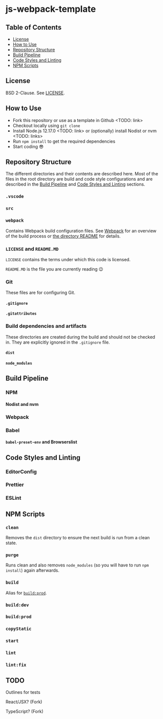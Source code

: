 # js-webpack-template

## Table of Contents

- [License](#license)
- [How to Use](#how-to-use)
- [Repository Structure](#repository-structure)
- [Build Pipeline](#build-pipeline)
- [Code Styles and Linting](#code-styles-and-linting)
- [NPM Scripts](#npm-scripts)

## License

BSD 2-Clause. See [LICENSE](/LICENSE).

## How to Use

- Fork this repository or use as a template in Github <TODO: link>
- Checkout locally using `git clone`
- Install Node.js 12.17.0 <TODO: link> or (optionally) install Nodist or nvm <TODO: links>
- Run `npm install` to get the required dependencies
- Start coding :sunglasses:

## Repository Structure

The different directories and their contents are described here. Most of the files in the root directory are build and code style configurations and are described in the [Build Pipeline](#build-pipeline) and [Code Styles and Linting](#code-styles-and-linting) sections.

### `.vscode`

### `src`

### `webpack`

Contains Webpack build configuration files. See [Webpack](#webpack-1) for an overview of the build process or [the directory README](/webpack) for details.

### `LICENSE` and `README.MD`

`LICENSE` contains the terms under which this code is licensed.

`README.MD` is the file you are currently reading :wink:

### Git

These files are for configuring Git.

#### `.gitignore`

#### `.gitattributes`

### Build dependencies and artifacts

These directories are created during the build and should not be checked in. They are explicitly ignored in the `.gitignore` file.

#### `dist`

#### `node_modules`

## Build Pipeline

### NPM

#### Nodist and nvm

### Webpack

### Babel

#### `babel-preset-env` and Browserslist

## Code Styles and Linting

### EditorConfig

### Prettier

### ESLint

## NPM Scripts

### `clean`

Removes the `dist` directory to ensure the next build is run from a clean state.

### `purge`

Runs clean and also removes `node_modules` (so you will have to run `npm install`) again afterwards.

### `build`

Alias for [`build:prod`](#buildprod).

### `build:dev`

### `build:prod`

### `copyStatic`

### `start`

### `lint`

### `lint:fix`

## TODO

Outlines for tests

React/JSX? (Fork)

TypeScript? (Fork)
